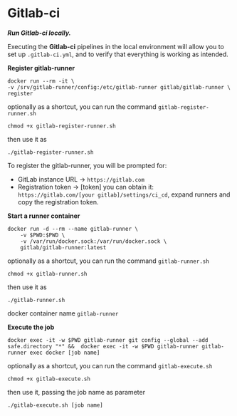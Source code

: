 # Gitlab-ci

**_Run Gitlab-ci locally._**

Executing the **Gitlab-ci** pipelines in the local environment will allow you to set up `.gitlab-ci.yml`, and to verify that everything is working as intended.

**Register gitlab-runner**

```
docker run --rm -it \
-v /srv/gitlab-runner/config:/etc/gitlab-runner gitlab/gitlab-runner \
register
```

optionally as a shortcut, you can run the command `gitlab-register-runner.sh`

```
chmod +x gitlab-register-runner.sh

```

then use it as

```
./gitlab-register-runner.sh
```

To register the gitlab-runner, you will be prompted for:

- GitLab instance URL -> `https://gitlab.com`
- Registration token -> [token]
  you can obtain it:
  `https://gitlab.com/[your gitlab]/settings/ci_cd`, expand runners and copy the registration token.

**Start a runner container**

```
docker run -d --rm --name gitlab-runner \
    -v $PWD:$PWD \
    -v /var/run/docker.sock:/var/run/docker.sock \
    gitlab/gitlab-runner:latest
```

optionally as a shortcut, you can run the command `gitlab-runner.sh`

```
chmod +x gitlab-runner.sh
```

then use it as

```
./gitlab-runner.sh
```

docker container name `gitlab-runner`

**Execute the job**

```
docker exec -it -w $PWD gitlab-runner git config --global --add safe.directory "*" &&  docker exec -it -w $PWD gitlab-runner gitlab-runner exec docker [job name]
```

optionally as a shortcut, you can run the command `gitlab-execute.sh`

```
chmod +x gitlab-execute.sh
```

then use it, passing the job name as parameter

```
./gitlab-execute.sh [job name]

```
